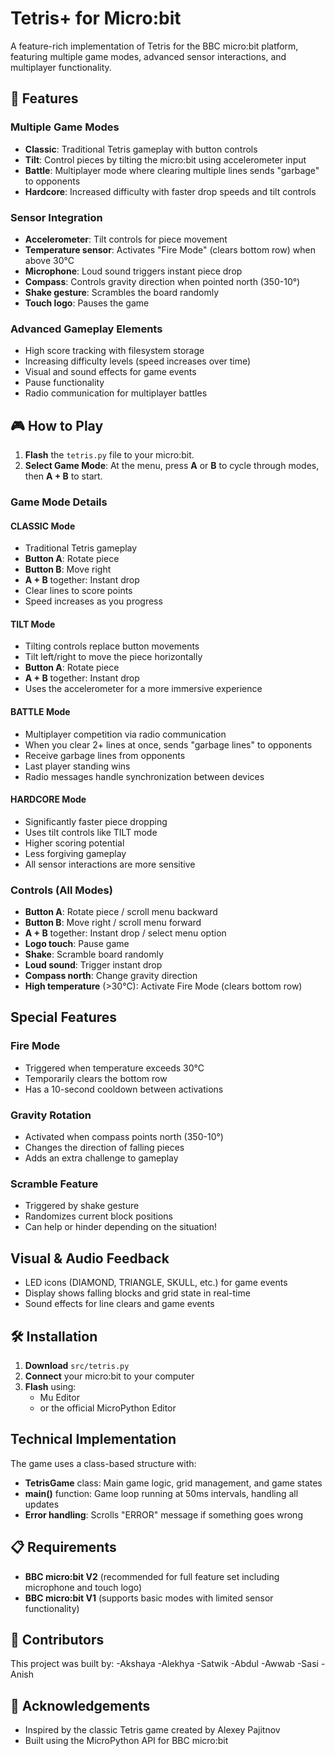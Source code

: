 # Tetris+ for Micro:bit

A feature-rich implementation of Tetris for the BBC micro:bit platform, featuring multiple game modes, advanced sensor interactions, and multiplayer functionality.

## 🚀 Features

### Multiple Game Modes
* **Classic**: Traditional Tetris gameplay with button controls
* **Tilt**: Control pieces by tilting the micro:bit using accelerometer input
* **Battle**: Multiplayer mode where clearing multiple lines sends "garbage" to opponents
* **Hardcore**: Increased difficulty with faster drop speeds and tilt controls

### Sensor Integration
* **Accelerometer**: Tilt controls for piece movement
* **Temperature sensor**: Activates "Fire Mode" (clears bottom row) when above 30°C
* **Microphone**: Loud sound triggers instant piece drop
* **Compass**: Controls gravity direction when pointed north (350-10°)
* **Shake gesture**: Scrambles the board randomly
* **Touch logo**: Pauses the game

### Advanced Gameplay Elements
* High score tracking with filesystem storage
* Increasing difficulty levels (speed increases over time)
* Visual and sound effects for game events
* Pause functionality
* Radio communication for multiplayer battles

## 🎮 How to Play

1. **Flash** the `tetris.py` file to your micro:bit.
2. **Select Game Mode**: At the menu, press **A** or **B** to cycle through modes, then **A + B** to start.

### Game Mode Details

#### CLASSIC Mode
* Traditional Tetris gameplay
* **Button A**: Rotate piece
* **Button B**: Move right
* **A + B** together: Instant drop
* Clear lines to score points
* Speed increases as you progress

#### TILT Mode
* Tilting controls replace button movements
* Tilt left/right to move the piece horizontally
* **Button A**: Rotate piece
* **A + B** together: Instant drop
* Uses the accelerometer for a more immersive experience

#### BATTLE Mode
* Multiplayer competition via radio communication
* When you clear 2+ lines at once, sends "garbage lines" to opponents
* Receive garbage lines from opponents
* Last player standing wins
* Radio messages handle synchronization between devices

#### HARDCORE Mode
* Significantly faster piece dropping
* Uses tilt controls like TILT mode
* Higher scoring potential
* Less forgiving gameplay
* All sensor interactions are more sensitive

### Controls (All Modes)
* **Button A**: Rotate piece / scroll menu backward
* **Button B**: Move right / scroll menu forward
* **A + B** together: Instant drop / select menu option
* **Logo touch**: Pause game
* **Shake**: Scramble board randomly
* **Loud sound**: Trigger instant drop
* **Compass north**: Change gravity direction
* **High temperature** (>30°C): Activate Fire Mode (clears bottom row)

## Special Features

### Fire Mode
* Triggered when temperature exceeds 30°C
* Temporarily clears the bottom row
* Has a 10-second cooldown between activations

### Gravity Rotation
* Activated when compass points north (350-10°)
* Changes the direction of falling pieces
* Adds an extra challenge to gameplay

### Scramble Feature
* Triggered by shake gesture
* Randomizes current block positions
* Can help or hinder depending on the situation!

## Visual & Audio Feedback
* LED icons (DIAMOND, TRIANGLE, SKULL, etc.) for game events
* Display shows falling blocks and grid state in real-time
* Sound effects for line clears and game events

## 🛠 Installation

1. **Download** `src/tetris.py`
2. **Connect** your micro:bit to your computer
3. **Flash** using:
   * Mu Editor
   * or the official MicroPython Editor

## Technical Implementation

The game uses a class-based structure with:
* **TetrisGame** class: Main game logic, grid management, and game states
* **main()** function: Game loop running at 50ms intervals, handling all updates
* **Error handling**: Scrolls "ERROR" message if something goes wrong

## 📋 Requirements

* **BBC micro:bit V2** (recommended for full feature set including microphone and touch logo)
* **BBC micro:bit V1** (supports basic modes with limited sensor functionality)

## 🤝 Contributors

This project was built by:
-Akshaya -Alekhya -Satwik -Abdul -Awwab -Sasi -Anish

## 🙏 Acknowledgements

* Inspired by the classic Tetris game created by Alexey Pajitnov
* Built using the MicroPython API for BBC micro:bit
